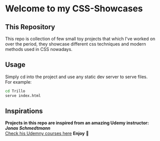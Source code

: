 # Welcome to my CSS-Showcases

## This Repository
This repo is collection of few small toy projects that which I've worked on over the period, they showcase different css techniques and modern methods used in CSS nowadays.

## Usage
Simply cd into the project and use any static dev server to serve files. <br>
For example:

```bash
cd Trillo
serve index.html
```

## Inspirations

**Projects in this repo are inspired from an amazing Udemy instructor: *Jonas Schmedtmann*** <br>
[Check his Udemny courses here](https://www.udemy.com/user/jonasschmedtmann/) **Enjoy** 🎉
